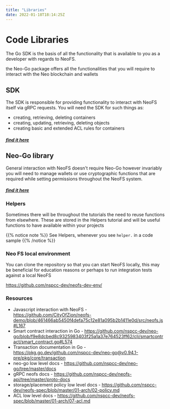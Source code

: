 ```yaml
---
title: "Libraries"
date: 2022-01-18T18:14:25Z
---
```


# Code Libraries

The Go SDK is the basis of all the functionality that is available to you as a developer with regards to NeoFS.

the Neo-Go package offers all the functionalities that you will require to interact with the Neo blockchain and wallets

## SDK

The SDK is responsible for providing functionality to interact with NeoFS itself via gRPC requests. You will need the SDK for such things as:

* creating, retrieving, deleting containers
* creating, updating, retrieving, deleting objects
* creating basic and extended ACL rules for containers

##### [find it here](github.com/nspcc-dev/neofs-sdk-go)

## Neo-Go library

General interaction with NeoFS doesn't require Neo-Go however invariably you will need to manage wallets or use cryptographic functions that are required while setting permissions throughout the NeoFS system.

##### [find it here](github.com/nspcc-dev/neo-go)

### Helpers

Sometimes there will be throughout the tutorials the need to reuse functions from elsewhere. These are stored in the Helpers tutorial and will be useful functions to have available within your projects

{{% notice note %}}
See Helpers, whenever you see `helper.` in a code sample
{{% /notice %}}

### Neo FS local environment

You can clone the repository so that you can start NeoFS locally, this may be beneficial for education reasons or perhaps to run integration tests against a local NeoFS

https://github.com/nspcc-dev/neofs-dev-env/

### Resources

- Javascript interaction with NeoFS - https://github.com/CityOfZion/neofs-demo/blob/461466ab5450f4defa75c12e81a095b2b1411e0d/src/neofs.js#L167
- Smart contract interaction in Go - https://github.com/nspcc-dev/neo-go/blob/f9e8dcbed8c9325983403f25a1a37e764523ff62/cli/smartcontract/smart_contract.go#L574
- Transaction documentation in Go - https://pkg.go.dev/github.com/nspcc-dev/neo-go@v0.94.1-pre/pkg/core/transaction
- neo-go low level docs - https://github.com/nspcc-dev/neo-go/tree/master/docs
- gRPC neofs docs - https://github.com/nspcc-dev/neofs-api/tree/master/proto-docs
- storage/placement policy low level docs - https://github.com/nspcc-dev/neofs-spec/blob/master/01-arch/02-policy.md
- ACL low level docs - https://github.com/nspcc-dev/neofs-spec/blob/master/01-arch/07-acl.md

